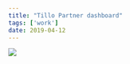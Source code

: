```yaml
---
title: "Tillo Partner dashboard"
tags: ['work']
date: 2019-04-12
---
```

<img src="https://res.cloudinary.com/dxcpo9dzb/image/upload/v1612565407/screenshots/partner-dashboard.png" />